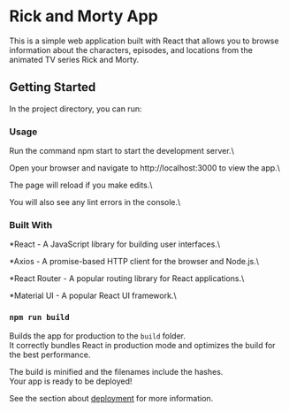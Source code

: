 # Rick and Morty App

This is a simple web application built with React that allows you to browse information about the characters, episodes, and locations from the animated TV series Rick and Morty.

## Getting Started

In the project directory, you can run:

###  Usage

Run the command npm start to start the development server.\

Open your browser and navigate to http://localhost:3000 to view the app.\

The page will reload if you make edits.\

You will also see any lint errors in the console.\

### Built With
*React - A JavaScript library for building user interfaces.\

*Axios - A promise-based HTTP client for the browser and Node.js.\

*React Router - A popular routing library for React applications.\

*Material UI - A popular React UI framework.\
### `npm run build`

Builds the app for production to the `build` folder.\
It correctly bundles React in production mode and optimizes the build for the best performance.

The build is minified and the filenames include the hashes.\
Your app is ready to be deployed!

See the section about [deployment](https://facebook.github.io/create-react-app/docs/deployment) for more information.

